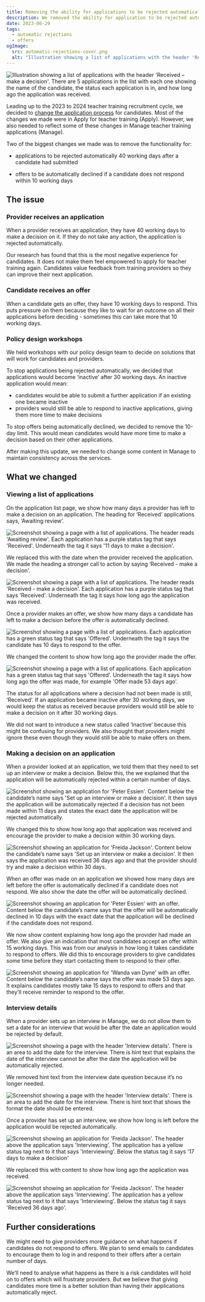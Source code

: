 ```yaml
---
title: Removing the ability for applications to be rejected automatically or offers to be declined automatically
description: We removed the ability for application to be rejected automatically after 40 working days and for offers to be declined after 10 working days.
date: 2023-06-29
tags:
  - automatic rejections
  - offers
ogImage:
  src: automatic-rejections-cover.png
  alt: "Illustration showing a list of applications with the header 'Received – make a decision'. There are 5 applications in the list with each one showing the name of the candidate, the status each application is in, and how long ago the application was received."
---
```


![Illustration showing a list of applications with the header 'Received – make a decision'. There are 5 applications in the list with each one showing the name of the candidate, the status each application is in, and how long ago the application was received.](automatic-rejections-cover.png)

Leading up to the 2023 to 2024 teacher training recruitment cycle, we decided to [change the application process](/apply-for-teacher-training/changing-application-process/) for candidates. Most of the changes we made were in Apply for teacher training (Apply). However, we also needed to reflect some of these changes in Manage teacher training applications (Manage).

Two of the biggest changes we made was to remove the functionality for:

- applications to be rejected automatically 40 working days after a candidate had submitted

- offers to be automatically declined if a candidate does not respond within 10 working days

## The issue

### Provider receives an application

When a provider receives an application, they have 40 working days to make a decision on it. If they do not take any action, the application is rejected automatically.

Our research has found that this is the most negative experience for candidates. It does not make them feel empowered to apply for teacher training again. Candidates value feedback from training providers so they can improve their next application.

### Candidate receives an offer

When a candidate gets an offer, they have 10 working days to respond. This puts pressure on them because they like to wait for an outcome on all their applications before deciding - sometimes this can take more that 10 working days.

### Policy design workshops

We held workshops with our policy design team to decide on solutions that will work for candidates and providers.

To stop applications being rejected automatically, we decided that applications would become ‘inactive’ after 30 working days. An inactive application would mean:

- candidates would be able to submit a further application if an existing one became inactive
- providers would still be able to respond to inactive applications, giving them more time to make decisions

To stop offers being automatically declined, we decided to remove the 10-day limit. This would mean candidates would have more time to make a decision based on their other applications.

After making this update, we needed to change some content in Manage to maintain consistency across the services.

## What we changed

### Viewing a list of applications

On the application list page, we show how many days a provider has left to make a decision on an application. The heading for ‘Received’ applications says, ‘Awaiting review’.

![Screenshot showing a page with a list of applications. The header reads 'Awaiting review'. Each application has a purple status tag that says 'Received'. Underneath the tag it says '11 days to make a decision'.](reject-by-default-before.png)

We replaced this with the date when the provider received the application. We made the heading a stronger call to action by saying ‘Received - make a decision'.

![Screenshot showing a page with a list of applications. The header reads 'Received - make a decision'. Each application has a purple status tag that says 'Received'. Underneath the tag it says how long ago the application was received.](reject-by-default-after.png)

Once a provider makes an offer, we show how many days a candidate has left to make a decision before the offer is automatically declined.

![Screenshot showing a page with a list of applications. Each application has a green status tag that says 'Offered'. Underneath the tag it says the candidate has 10 days to respond to the offer.](respond-to-offer-before.png)

We changed the content to show how long ago the provider made the offer.

![Screenshot showing a page with a list of applications. Each application has a green status tag that says 'Offered'. Underneath the tag it says how long ago the offer was made, for example 'Offer made 53 days ago'.](respond-to-offer-after.png)

The status for all applications where a decision had not been made is still, ‘Received’. If an application became inactive after 30 working days, we would keep the status as received because providers would still be able to make a decision on it after 30 working days.

We did not want to introduce a new status called ‘Inactive’ because this might be confusing for providers. We also thought that providers might ignore these even though they would still be able to make offers on them.

### Making a decision on an application

When a provider looked at an application, we told them that they need to set up an interview or make a decision. Below this, the we explained that the application will be automatically rejected within a certain number of days.

![Screenshot showing an application for 'Peter Essien'. Content below the candidate’s name says 'Set up an interview or make a decision'. It then says the application will be automatically rejected if a decision has not been made within 11 days and states the exact date the application will be rejected automatically.](before-make-a-decision.png)

We changed this to show how long ago that application was received and encourage the provider to make a decision within 30 working days.

![Screenshot showing an application for 'Freida Jackson'. Content below the candidate’s name says 'Set up an interview or make a decision'. It then says the application was received 36 days ago and that the provider should try and make a decision within 30 days.](after-make-a-decision.png)

When an offer was made on an application we showed how many days are left before the offer is automatically declined if a candidate does not respond. We also show the date the offer will be automatically declined.

![Screenshot showing an application for 'Peter Essien' with an offer. Content below the candidate’s name says that the offer will be automatically declined in 10 days with the exact date that the application will be declined if the candidate does not respond.](before-sending-offer.png)

We now show content explaining how long ago the provider had made an offer. We also give an indication that most candidates accept an offer within 15 working days. This was from our analysis in how long it takes candidate to respond to offers. We did this to encourage providers to give candidates some time before they start contacting them to respond to their offer.

![Screenshot showing an application for 'Wanda van Dyne' with an offer. Content below the candidate’s name says the offer was made 53 days ago. It explains candidates mostly take 15 days to respond to offers and that they’ll receive reminder to respond to the offer.](after-sending-offer.png)

### Interview details

When a provider sets up an interview in Manage, we do not allow them to set a date for an interview that would be after the date an application would be rejected by default.

![Screenshot showing a page with the header 'Interview details'. There is an area to add the date for the interview. There is hint text that explains the date of the interview cannot be after the date the application will be automatically rejected.](before-set-up-interview.png)

We removed hint text from the interview date question because it’s no longer needed.

![Screenshot showing a page with the header 'Interview details'. There is an area to add the date for the interview. There is hint text that shows the format the date should be entered.](after-set-up-interview.png)

Once a provider has set up an interview, we show how long is left before the application would be rejected automatically.

![Screenshot showing an application for 'Freida Jackson'. The header above the application says 'Interviewing'. The application has a yellow status tag next to it that says 'Interviewing'. Below the status tag it says '17 days to make a decision'](before-interview-status.png)

We replaced this with content to show how long ago the application was received.

![Screenshot showing an application for 'Freida Jackson'. The header above the application says 'Interviewing'. The application has a yellow status tag next to it that says 'Interviewing'. Below the status tag it says 'Received 36 days ago'.](after-interview-status.png)

## Further considerations

We might need to give providers more guidance on what happens if candidates do not respond to offers. We plan to send emails to candidates to encourage them to log in and respond to their offers after a certain number of days.

We’ll need to analyse what happens as there is a risk candidates will hold on to offers which will frustrate providers. But we believe that giving candidates more time is a better solution than having their applications automatically reject.

